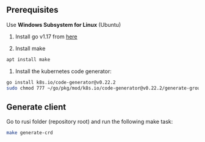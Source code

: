 ## Prerequisites
Use **Windows Subsystem for Linux** (Ubuntu)

1. Install go v1.17 from [here](https://golang.org/doc/install)

2. Install make 
```bash
apt install make
```
1. Install the kubernetes code generator:
```bash
go install k8s.io/code-generator@v0.22.2
sudo chmod 777 ~/go/pkg/mod/k8s.io/code-generator@v0.22.2/generate-groups.sh
```


## Generate client
Go to rusi folder (repository root) and run the following make task:
```bash
make generate-crd
```